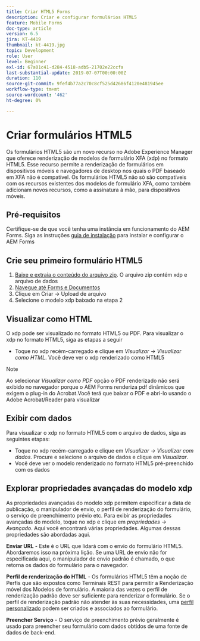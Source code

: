 ```yaml
---
title: Criar HTML5 Forms
description: Criar e configurar formulários HTML5
feature: Mobile Forms
doc-type: article
version: 6.5
jira: KT-4419
thumbnail: kt-4419.jpg
topic: Development
role: User
level: Beginner
exl-id: 67a01c41-d284-4518-adb5-21702e22ccfa
last-substantial-update: 2019-07-07T00:00:00Z
duration: 110
source-git-commit: 9fef4b77a2c70c8cf525d42686f4120e481945ee
workflow-type: tm+mt
source-wordcount: '462'
ht-degree: 0%

---
```


# Criar formulários HTML5

Os formulários HTML5 são um novo recurso no Adobe Experience Manager que oferece renderização de modelos de formulário XFA (xdp) no formato HTML5. Esse recurso permite a renderização de formulários em dispositivos móveis e navegadores de desktop nos quais o PDF baseado em XFA não é compatível. Os formulários HTML5 não só são compatíveis com os recursos existentes dos modelos de formulário XFA, como também adicionam novos recursos, como a assinatura à mão, para dispositivos móveis.

## Pré-requisitos

Certifique-se de que você tenha uma instância em funcionamento do AEM Forms. Siga as instruções [guia de instalação](https://experienceleague.adobe.com/docs/experience-manager-65/forms/install-aem-forms/osgi-installation/installing-configuring-aem-forms-osgi.html) para instalar e configurar o AEM Forms

## Crie seu primeiro formulário HTML5

1. [Baixe e extraia o conteúdo do arquivo zip](assets/assets.zip). O arquivo zip contém xdp e arquivo de dados
2. [Navegue até Forms e Documentos](http://localhost:4502/aem/forms.html/content/dam/formsanddocuments)
3. Clique em Criar -> Upload de arquivo
4. Selecione o modelo xdp baixado na etapa 2

## Visualizar como HTML

O xdp pode ser visualizado no formato HTML5 ou PDF. Para visualizar o xdp no formato HTML5, siga as etapas a seguir

* Toque no xdp recém-carregado e clique em _Visualizar -> Visualizar como HTML_. Você deve ver o xdp renderizado como HTML5

>[!NOTE]
>Ao selecionar _Visualizar como PDF_ opção o PDF renderizado não será exibido no navegador porque o AEM Forms renderiza pdf dinâmicos que exigem o plug-in do Acrobat.Você terá que baixar o PDF e abri-lo usando o Adobe Acrobat/Reader para visualizar


## Exibir com dados

Para visualizar o xdp no formato HTML5 com o arquivo de dados, siga as seguintes etapas:

* Toque no xdp recém-carregado e clique em _Visualizar -> Visualizar com dados_. Procure e selecione o arquivo de dados e clique em _Visualizar_.
* Você deve ver o modelo renderizado no formato HTML5 pré-preenchido com os dados

## Explorar propriedades avançadas do modelo xdp

As propriedades avançadas do modelo xdp permitem especificar a data de publicação, o manipulador de envio, o perfil de renderização do formulário, o serviço de preenchimento prévio etc. Para exibir as propriedades avançadas do modelo, toque no xdp e clique em _propriedades -> Avançado_. Aqui você encontrará várias propriedades. Algumas dessas propriedades são abordadas aqui.

**Enviar URL** - Este é o URL que lidará com o envio do formulário HTML5. Abordaremos isso na próxima lição. Se uma URL de envio não for especificada aqui, o manipulador de envio padrão é chamado, o que retorna os dados do formulário para o navegador.

**Perfil de renderização do HTML** - Os formulários HTML5 têm a noção de Perfis que são expostos como Terminais REST para permitir a Renderização móvel dos Modelos de formulário. A maioria das vezes o perfil de renderização padrão deve ser suficiente para renderizar o formulário. Se o perfil de renderização padrão não atender às suas necessidades, uma [perfil personalizado](https://experienceleague.adobe.com/docs/experience-manager-65/forms/html5-forms/custom-profile.html) podem ser criados e associados ao formulário.

**Preencher Serviço** - O serviço de preenchimento prévio geralmente é usado para preencher seu formulário com dados obtidos de uma fonte de dados de back-end.
